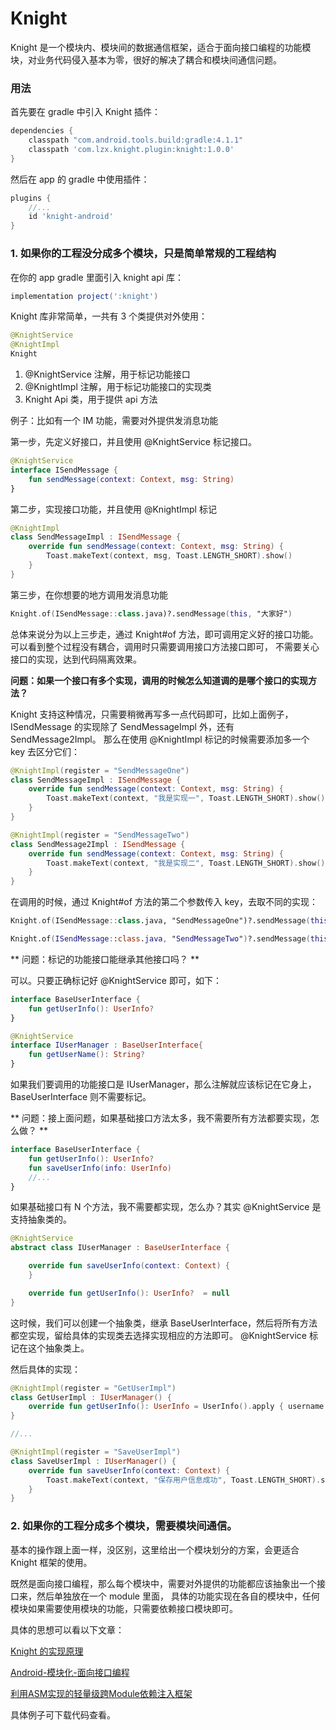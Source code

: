 # Knight

Knight 是一个模块内、模块间的数据通信框架，适合于面向接口编程的功能模块，对业务代码侵入基本为零，很好的解决了耦合和模块间通信问题。

### 用法

首先要在 gradle 中引入 Knight 插件：
```gradle
dependencies {
    classpath "com.android.tools.build:gradle:4.1.1"
    classpath 'com.lzx.knight.plugin:knight:1.0.0'
}
```

然后在 app 的 gradle 中使用插件：
```gradle
plugins {
    //...
    id 'knight-android'
}
```

### 1. 如果你的工程没分成多个模块，只是简单常规的工程结构

在你的 app gradle 里面引入 knight api 库：

```gradle
implementation project(':knight')
```

Knight 库非常简单，一共有 3 个类提供对外使用：

```kotlin
@KnightService
@KnightImpl
Knight
```

1. @KnightService 注解，用于标记功能接口
2. @KnightImpl 注解，用于标记功能接口的实现类
3. Knight Api 类，用于提供 api 方法

例子：比如有一个 IM 功能，需要对外提供发消息功能

第一步，先定义好接口，并且使用 @KnightService 标记接口。
```kotlin
@KnightService
interface ISendMessage {
    fun sendMessage(context: Context, msg: String)
}
```

第二步，实现接口功能，并且使用 @KnightImpl 标记
```kotlin
@KnightImpl
class SendMessageImpl : ISendMessage {
    override fun sendMessage(context: Context, msg: String) {
        Toast.makeText(context, msg, Toast.LENGTH_SHORT).show()
    }
}
```

第三步，在你想要的地方调用发消息功能
```kotlin
Knight.of(ISendMessage::class.java)?.sendMessage(this, "大家好")
```

总体来说分为以上三步走，通过 Knight#of 方法，即可调用定义好的接口功能。可以看到整个过程没有耦合，调用时只需要调用接口方法接口即可，
不需要关心接口的实现，达到代码隔离效果。


**问题：如果一个接口有多个实现，调用的时候怎么知道调的是哪个接口的实现方法？**

Knight 支持这种情况，只需要稍微再写多一点代码即可，比如上面例子，ISendMessage 的实现除了 SendMessageImpl 外，还有 SendMessage2Impl。
那么在使用 @KnightImpl 标记的时候需要添加多一个 key 去区分它们：
```kotlin
@KnightImpl(register = "SendMessageOne")
class SendMessageImpl : ISendMessage {
    override fun sendMessage(context: Context, msg: String) {
        Toast.makeText(context, "我是实现一", Toast.LENGTH_SHORT).show()
    }
}

@KnightImpl(register = "SendMessageTwo")
class SendMessage2Impl : ISendMessage {
    override fun sendMessage(context: Context, msg: String) {
        Toast.makeText(context, "我是实现二", Toast.LENGTH_SHORT).show()
    }
}
```

在调用的时候，通过 Knight#of 方法的第二个参数传入 key，去取不同的实现：
```kotlin
Knight.of(ISendMessage::class.java, "SendMessageOne")?.sendMessage(this, "我调用的是实现一")

Knight.of(ISendMessage::class.java, "SendMessageTwo")?.sendMessage(this, "我调用的是实现二")
```

** 问题：标记的功能接口能继承其他接口吗？ **

可以。只要正确标记好 @KnightService 即可，如下：
```kotlin
interface BaseUserInterface {
    fun getUserInfo(): UserInfo?
}

@KnightService
interface IUserManager : BaseUserInterface{
    fun getUserName(): String?
}
```
如果我们要调用的功能接口是 IUserManager，那么注解就应该标记在它身上，BaseUserInterface 则不需要标记。


** 问题：接上面问题，如果基础接口方法太多，我不需要所有方法都要实现，怎么做？ **

```kotlin
interface BaseUserInterface {
    fun getUserInfo(): UserInfo?
    fun saveUserInfo(info: UserInfo)
    //...
}
```
如果基础接口有 N 个方法，我不需要都实现，怎么办？其实 @KnightService 是支持抽象类的。

```kotlin
@KnightService
abstract class IUserManager : BaseUserInterface {

    override fun saveUserInfo(context: Context) {
    }

    override fun getUserInfo(): UserInfo?  = null
}
```

这时候，我们可以创建一个抽象类，继承 BaseUserInterface，然后将所有方法都空实现，留给具体的实现类去选择实现相应的方法即可。
@KnightService 标记在这个抽象类上。

然后具体的实现：

```kotlin
@KnightImpl(register = "GetUserImpl")
class GetUserImpl : IUserManager() {
    override fun getUserInfo(): UserInfo = UserInfo().apply { username = "小明" }
}

//...

@KnightImpl(register = "SaveUserImpl")
class SaveUserImpl : IUserManager() {
    override fun saveUserInfo(context: Context) {
        Toast.makeText(context, "保存用户信息成功", Toast.LENGTH_SHORT).show()
    }
}
```

### 2. 如果你的工程分成多个模块，需要模块间通信。

基本的操作跟上面一样，没区别，这里给出一个模块划分的方案，会更适合 Knight 框架的使用。

既然是面向接口编程，那么每个模块中，需要对外提供的功能都应该抽象出一个接口来，然后单独放在一个 module 里面，
具体的功能实现在各自的模块中，任何模块如果需要使用模块的功能，只需要依赖接口模块即可。

具体的思想可以看以下文章：

[Knight 的实现原理](https://github.com/EspoirX/Knight/blob/main/%E5%AE%9E%E7%8E%B0%E5%8E%9F%E7%90%86.md)

[Android-模块化-面向接口编程](https://tech.youzan.com/android-mo-kuai-hua-mian-xiang-jie-kou-bian-cheng/)

[利用ASM实现的轻量级跨Module依赖注入框架](https://juejin.cn/post/6844904074094051342)

具体例子可下载代码查看。
